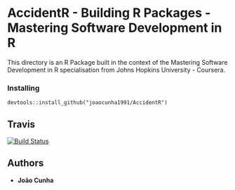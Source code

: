 # AccidentR - Building R Packages - Mastering Software Development in R

This directory is an R Package built in the context of the Mastering Software Development in R specialisation from Johns Hopkins University - Coursera.

### Installing

```{r eval=FALSE}
devtools::install_github("joaocunha1991/AccidentR")
```

## Travis 

[![Build Status](https://travis-ci.org/joaocunha1991/AccidentR.svg?branch=master)](https://travis-ci.org/joaocunha1991/AccidentR)

## Authors

* **João Cunha**

